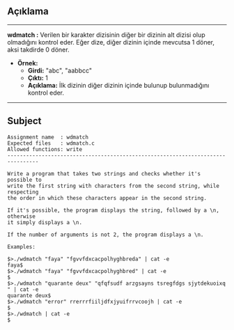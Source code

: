 ## Açıklama

---

**wdmatch :** Verilen bir karakter dizisinin diğer bir dizinin alt dizisi olup olmadığını kontrol eder. Eğer dize, diğer dizinin içinde mevcutsa 1 döner, aksi takdirde 0 döner.

- **Örnek:**
  - **Girdi:** "abc", "aabbcc"
  - **Çıktı:** 1
  - **Açıklama:** İlk dizinin diğer dizinin içinde bulunup bulunmadığını kontrol eder.

---

## Subject

```
Assignment name  : wdmatch
Expected files   : wdmatch.c
Allowed functions: write
--------------------------------------------------------------------------------

Write a program that takes two strings and checks whether it's possible to
write the first string with characters from the second string, while respecting
the order in which these characters appear in the second string.

If it's possible, the program displays the string, followed by a \n, otherwise
it simply displays a \n.

If the number of arguments is not 2, the program displays a \n.

Examples:

$>./wdmatch "faya" "fgvvfdxcacpolhyghbreda" | cat -e
faya$
$>./wdmatch "faya" "fgvvfdxcacpolhyghbred" | cat -e
$
$>./wdmatch "quarante deux" "qfqfsudf arzgsayns tsregfdgs sjytdekuoixq " | cat -e
quarante deux$
$>./wdmatch "error" rrerrrfiiljdfxjyuifrrvcoojh | cat -e
$
$>./wdmatch | cat -e
$
```
